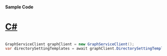 #### Sample Code
# [C#](#tab/Csharp)

```C#

GraphServiceClient graphClient = new GraphServiceClient();
var directorySettingTemplates = await graphClient.DirectorySettingTemplates.Request().GetAsync();

```